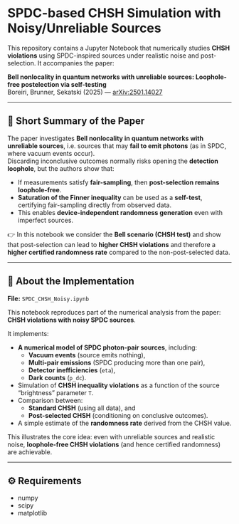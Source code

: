 # SPDC-based CHSH Simulation with Noisy/Unreliable Sources

This repository contains a Jupyter Notebook that numerically studies **CHSH violations** using SPDC-inspired sources under realistic noise and post-selection. It accompanies the paper:

**Bell nonlocality in quantum networks with unreliable sources: Loophole-free postelection via self-testing**  
Boreiri, Brunner, Sekatski (2025) — [arXiv:2501.14027](https://arxiv.org/abs/2501.14027)

---

## 📖 Short Summary of the Paper

The paper investigates **Bell nonlocality in quantum networks with unreliable sources**, i.e. sources that may **fail to emit photons** (as in SPDC, where vacuum events occur).  
Discarding inconclusive outcomes normally risks opening the **detection loophole**, but the authors show that:

- If measurements satisfy **fair-sampling**, then **post-selection remains loophole-free**.  
- **Saturation of the Finner inequality** can be used as a **self-test**, certifying fair-sampling directly from observed data.  
- This enables **device-independent randomness generation** even with imperfect sources.  

👉 In this notebook we consider the **Bell scenario (CHSH test)** and show that post-selection can lead to **higher CHSH violations** and therefore a **higher certified randomness rate** compared to the non-post-selected data.

---

## 🔬 About the Implementation

**File:** `SPDC_CHSH_Noisy.ipynb`

This notebook reproduces part of the numerical analysis from the paper: **CHSH violations with noisy SPDC sources**.  

It implements:

- **A numerical model of SPDC photon-pair sources**, including:
  - **Vacuum events** (source emits nothing),
  - **Multi-pair emissions** (SPDC producing more than one pair),
  - **Detector inefficiencies** (`eta`),
  - **Dark counts** (`p_dc`).
- Simulation of **CHSH inequality violations** as a function of the source “brightness” parameter `T`.
- Comparison between:
  - **Standard CHSH** (using all data), and
  - **Post-selected CHSH** (conditioning on conclusive outcomes).  
- A simple estimate of the **randomness rate** derived from the CHSH value.

This illustrates the core idea: even with unreliable sources and realistic noise, **loophole-free CHSH violations** (and hence certified randomness) are achievable.

---

## ⚙️ Requirements

- numpy  
- scipy  
- matplotlib  
